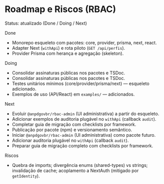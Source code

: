 # Roadmap e Riscos (RBAC)

Status: atualizado (Done / Doing / Next)

Done

- Monorepo esqueleto com pacotes: core, provider, prisma, next, react.
- Adapter Next (`withApi`) e rota piloto (`GET /api/perfis`).
- Provider Prisma com herança e agregação (skeleton).

Doing

- Consolidar assinaturas públicas nos pacotes e TSDoc.
- Consolidar assinaturas públicas nos pacotes e TSDoc.
- Testes unitários mínimos (core/provider/prisma/next) — esqueleto adicionado.
- Exemplos de uso (API/React) em `examples/` — adicionados.

Next

- Evoluir `@anpdgovbr/rbac-admin` (UI administrativa) a partir do esqueleto.
- Adicionar exemplos de auditoria plugável no `withApi` (callback `audit`).
- Completar guia de migração com checklists por framework.
- Publicação por pacote (npm) e versionamento semântico.
- Iniciar `@anpdgovbr/rbac-admin` (UI administrativa) como pacote futuro.
- Adicionar auditoria plugável no `withApi` (callback `audit`).
- Preparar guia de migração completo com checklists por framework.

Riscos

- Quebra de imports; divergência enums (shared-types) vs strings; invalidação de cache; acoplamento a NextAuth (mitigado por `getIdentity`).
